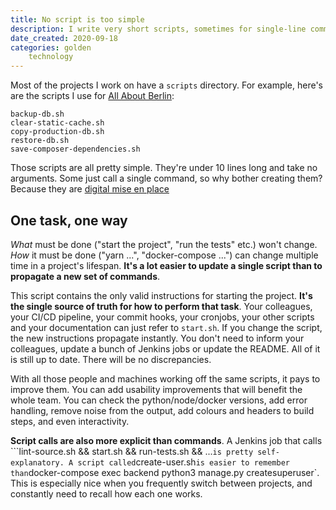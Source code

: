 ```yaml
---
title: No script is too simple
description: I write very short scripts, sometimes for single-line commands. Here's why you should do it too.
date_created: 2020-09-18
categories: golden
    technology
---
```


Most of the projects I work on have a `scripts` directory. For example, here's are the scripts I use for [All About Berlin](https://allaboutberlin.com/):

```
backup-db.sh
clear-static-cache.sh
copy-production-db.sh
restore-db.sh
save-composer-dependencies.sh
```

Those scripts are all pretty simple. They're under 10 lines long and take no arguments. Some just call a single command, so why bother creating them? Because they are [digital mise en place](/blog/mise-en-place)

## One task, one way

*What* must be done ("start the project", "run the tests" etc.) won't change. *How* it must be done ("yarn ...", "docker-compose ...") can change multiple time in a project's lifespan. **It's a lot easier to update a single script than to propagate a new set of commands**.

This script contains the only valid instructions for starting the project. **It's the single source of truth for how to perform that task**. Your colleagues, your CI/CD pipeline, your commit hooks, your cronjobs, your other scripts and your documentation can just refer to `start.sh`. If you change the script, the new instructions propagate instantly. You don't need to inform your colleagues, update a bunch of Jenkins jobs or update the README. All of it is still up to date. There will be no discrepancies.

With all those people and machines working off the same scripts, it pays to improve them. You can add usability improvements that will benefit the whole team. You can check the python/node/docker versions, add error handling, remove noise from the output, add colours and headers to build steps, and even interactivity.

**Script calls are also more explicit than commands**. A Jenkins job that calls ```lint-source.sh && start.sh && run-tests.sh && ...` is pretty self-explanatory. A script called `create-user.sh` is easier to remember than `docker-compose exec backend python3 manage.py createsuperuser`. This is especially nice when you frequently switch between projects, and constantly need to recall how each one works.

